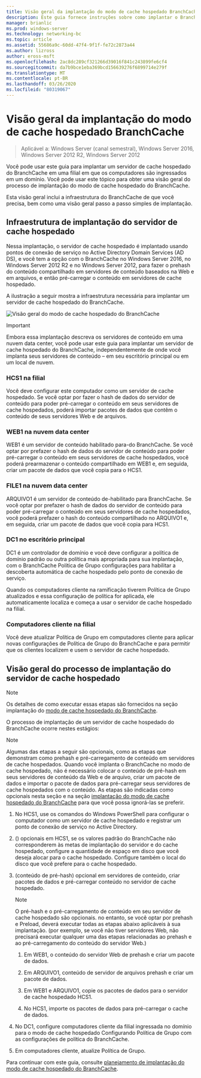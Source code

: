 ```yaml
---
title: Visão geral da implantação do modo de cache hospedado BranchCache
description: Este guia fornece instruções sobre como implantar o BranchCache no modo de cache hospedado em computadores que executam o Windows Server 2016 e o Windows 10
manager: brianlic
ms.prod: windows-server
ms.technology: networking-bc
ms.topic: article
ms.assetid: 55686a9c-60dd-47f4-9f1f-fe72c2873a44
ms.author: lizross
author: eross-msft
ms.openlocfilehash: 2ac8dc289cf321266d39016f841c243899fe6cf4
ms.sourcegitcommit: da7b9bce1eba369bcd156639276f6899714e279f
ms.translationtype: MT
ms.contentlocale: pt-BR
ms.lasthandoff: 03/26/2020
ms.locfileid: "80319067"
---
```

# <a name="branchcache-hosted-cache-mode-deployment-overview"></a>Visão geral da implantação do modo de cache hospedado BranchCache

>Aplicável a: Windows Server (canal semestral), Windows Server 2016, Windows Server 2012 R2, Windows Server 2012

Você pode usar este guia para implantar um servidor de cache hospedado do BranchCache em uma filial em que os computadores são ingressados em um domínio. Você pode usar este tópico para obter uma visão geral do processo de implantação do modo de cache hospedado do BranchCache.

Esta visão geral inclui a infraestrutura do BranchCache de que você precisa, bem como uma visão geral passo a passo simples de implantação.

## <a name="hosted-cache-server-deployment-infrastructure"></a><a name="bkmk_components"></a>Infraestrutura de implantação do servidor de cache hospedado

Nessa implantação, o servidor de cache hospedado é implantado usando pontos de conexão de serviço no Active Directory Domain Services \(AD DS\), e você tem a opção com o BranchCache no Windows Server 2016, no Windows Server 2012 R2 e no Windows Server 2012, para fazer o prehash do conteúdo compartilhado em servidores de conteúdo baseados na Web e em arquivos, e então pré-carregar o conteúdo em servidores de cache hospedado.

A ilustração a seguir mostra a infraestrutura necessária para implantar um servidor de cache hospedado do BranchCache.

![Visão geral do modo de cache hospedado do BranchCache](../../../media/BranchCache-Hcm-Overview/Bc-Hcm-Overview.jpg)

> [!IMPORTANT]
> Embora essa implantação descreva os servidores de conteúdo em uma nuvem data center, você pode usar este guia para implantar um servidor de cache hospedado do BranchCache, independentemente de onde você implanta seus servidores de conteúdo – em seu escritório principal ou em um local de nuvem.

### <a name="hcs1-in-the-branch-office"></a>HCS1 na filial

Você deve configurar este computador como um servidor de cache hospedado. Se você optar por fazer o hash de dados do servidor de conteúdo para poder pré-carregar o conteúdo em seus servidores de cache hospedados, poderá importar pacotes de dados que contêm o conteúdo de seus servidores Web e de arquivos.

### <a name="web1-in-the-cloud-data-center"></a>WEB1 na nuvem data center

WEB1 é um servidor de conteúdo habilitado para\-do BranchCache. Se você optar por prefazer o hash de dados do servidor de conteúdo para poder pré-carregar o conteúdo em seus servidores de cache hospedados, você poderá prearmazenar o conteúdo compartilhado em WEB1 e, em seguida, criar um pacote de dados que você copia para o HCS1.

### <a name="file1-in-the-cloud-data-center"></a>FILE1 na nuvem data center

ARQUIVO1 é um servidor de conteúdo de\-habilitado para BranchCache. Se você optar por prefazer o hash de dados do servidor de conteúdo para poder pré-carregar o conteúdo em seus servidores de cache hospedados, você poderá prefazer o hash do conteúdo compartilhado no ARQUIVO1 e, em seguida, criar um pacote de dados que você copia para HCS1.
  
### <a name="dc1-in-the-main-office"></a>DC1 no escritório principal

DC1 é um controlador de domínio e você deve configurar a política de domínio padrão ou outra política mais apropriada para sua implantação, com o BranchCache Política de Grupo configurações para habilitar a descoberta automática de cache hospedado pelo ponto de conexão de serviço.

Quando os computadores cliente na ramificação tiverem Política de Grupo atualizados e essa configuração de política for aplicada, ele automaticamente localiza e começa a usar o servidor de cache hospedado na filial.

### <a name="client-computers-in-the-branch-office"></a>Computadores cliente na filial

Você deve atualizar Política de Grupo em computadores cliente para aplicar novas configurações de Política de Grupo do BranchCache e para permitir que os clientes localizem e usem o servidor de cache hospedado.

## <a name="hosted-cache-server-deployment-process-overview"></a><a name="bkmk_overview"></a>Visão geral do processo de implantação do servidor de cache hospedado

>[!NOTE]
>Os detalhes de como executar essas etapas são fornecidos na seção implantação do [modo de cache hospedado do BranchCache](4-Bc-Hcm-Deployment.md).

O processo de implantação de um servidor de cache hospedado do BranchCache ocorre nestes estágios:

>[!NOTE]
>Algumas das etapas a seguir são opcionais, como as etapas que demonstram como prehash e pré-carregamento de conteúdo em servidores de cache hospedados. Quando você implanta o BranchCache no modo de cache hospedado, não é necessário colocar o conteúdo de pré-hash em seus servidores de conteúdo da Web e de arquivo, criar um pacote de dados e importar o pacote de dados para pré-carregar seus servidores de cache hospedados com o conteúdo. As etapas são indicadas como opcionais nesta seção e na seção [implantação do modo de cache hospedado do BranchCache](4-Bc-Hcm-Deployment.md) para que você possa ignorá-las se preferir.

1. No HCS1, use os comandos do Windows PowerShell para configurar o computador como um servidor de cache hospedado e registrar um ponto de conexão de serviço no Active Directory.

2. \(\) opcionais em HCS1, se os valores padrão do BranchCache não corresponderem às metas de implantação do servidor e do cache hospedado, configure a quantidade de espaço em disco que você deseja alocar para o cache hospedado. Configure também o local do disco que você prefere para o cache hospedado.

3. \(conteúdo de pré-hash\) opcional em servidores de conteúdo, criar pacotes de dados e pré-carregar conteúdo no servidor de cache hospedado.

    > [!NOTE]
    > O pré-hash e o pré-carregamento de conteúdo em seu servidor de cache hospedado são opcionais. no entanto, se você optar por prehash e Preload, deverá executar todas as etapas abaixo aplicáveis à sua implantação. \(por exemplo, se você não tiver servidores Web, não precisará executar qualquer uma das etapas relacionadas ao prehash e ao pré-carregamento do conteúdo do servidor Web.\)

    1. Em WEB1, o conteúdo do servidor Web de prehash e criar um pacote de dados.

    2. Em ARQUIVO1, conteúdo de servidor de arquivos prehash e criar um pacote de dados.

    3. Em WEB1 e ARQUIVO1, copie os pacotes de dados para o servidor de cache hospedado HCS1.

    4. No HCS1, importe os pacotes de dados para pré-carregar o cache de dados.

4. No DC1, configure computadores cliente da filial ingressada no domínio para o modo de cache hospedado Configurando Política de Grupo com as configurações de política do BranchCache.

5. Em computadores cliente, atualize Política de Grupo.

Para continuar com este guia, consulte [planejamento de implantação do modo de cache hospedado do BranchCache](3-Bc-Hcm-Plan.md).